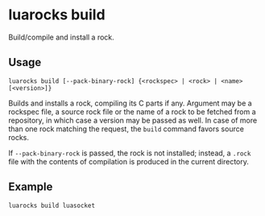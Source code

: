 # luarocks build

Build/compile and install a rock.

## Usage

`luarocks build [--pack-binary-rock] {<rockspec> | <rock> | <name> [<version>]}`

Builds and installs a rock, compiling its C parts if any. Argument may be a
rockspec file, a source rock file or the name of a rock to be fetched from a
repository, in which case a version may be passed as well. In case of more
than one rock matching the request, the `build` command favors source rocks.

If `--pack-binary-rock` is passed, the rock is not installed; instead, a
`.rock` file with the contents of compilation is produced in the current
directory.

## Example

```
luarocks build luasocket
```

